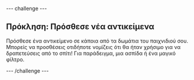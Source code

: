 --- challenge ---

## Πρόκληση: Πρόσθεσε νέα αντικείμενα

Πρόσθεσε ένα αντικείμενο σε κάποια από τα δωμάτια του παιχνιδιού σου. Μπορείς να προσθέσεις οτιδήποτε νομίζεις ότι θα ήταν χρήσιμο για να δραπετεύσεις από το σπίτι! Για παράδειγμα, μια ασπίδα ή ένα μαγικό φίλτρο.

--- /challenge ---